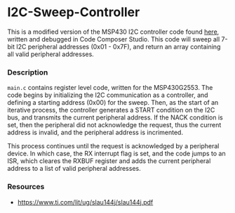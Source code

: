 # I2C-Sweep-Controller
This is a modified version of the MSP430 I2C controller code found [here](https://dev.ti.com/tirex4-desktop/nodeContent?devices=MSP430G2553&node=AGuta3AAbGCV3.WXIWOnDw__IOGqZri__LATEST&search=I2C), written and debugged in Code Composer Studio. This code will sweep all 7-bit I2C peripheral addresses (0x01 - 0x7F), and return an array containing all valid peripheral addresses.

### Description
`main.c` contains register level code, written for the MSP430G2553. The code begins by initializing the I2C communication as a controller, and defining a starting address (0x00) for the sweep. Then, as the start of an iterative process, the controller generates a START condition on the I2C bus, and transmits the current peripheral address. If the NACK condition is set, then the peripheral did not acknowledge the request, thus the current address is invalid, and the peripheral address is incrimented. 

This process continues until the request is acknowledged by a peripheral device. In which case, the RX interrupt flag is set, and the code jumps to an ISR, which cleares the RXBUF register and adds the current peripheral address to a list of valid peripheral addresses.

### Resources
- https://www.ti.com/lit/ug/slau144j/slau144j.pdf
